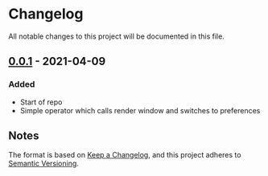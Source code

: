# Changelog
All notable changes to this project will be documented in this file.

## [0.0.1] - 2021-04-09

### Added

- Start of repo
- Simple operator which calls render window and switches to preferences

## Notes

The format is based on [Keep a Changelog](https://keepachangelog.com/en/1.0.0/),
and this project adheres to [Semantic Versioning](https://semver.org/spec/v2.0.0.html).

[0.0.1]:https://github.com/schroef/Custom-Preferences-Size/releases/tag/v.0.0.1
